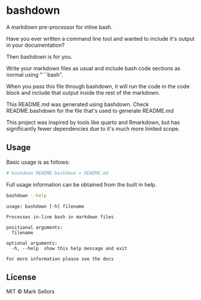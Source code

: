 # bashdown

A markdown pre-processor for inline bash.

Have you ever written a command line tool and wanted to include it's output
in your documentation?

Then bashdown is for you.

Write your markdown files as usual and include bash code sections as normal
using "```bash".

When you pass this file through bashdown, it will run the code in the
code block and include that output inside the rest of the markdown.

This README.md was generated using bashdown.
Check README.bashdown for the file that's used to generate README.md

This project was inspired by tools like quarto and Rmarkdown, but has
significantly fewer dependencies due to it's much more limited scope.

## Usage

Basic usage is as follows:

```bash
# bashdown README.bashdown > README.md
```

Full usage information can be obtained from the built in help.

```bash
bashdown --help
```

```output
usage: bashdown [-h] filename

Processes in-line bash in markdown files

positional arguments:
  filename

optional arguments:
  -h, --help  show this help message and exit

For more information please see the docs
```


## License

MIT © Mark Sellors

